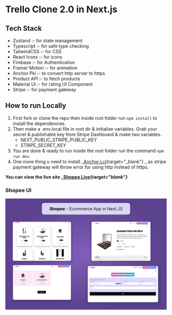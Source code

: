 # Trello Clone 2.0 in Next.js

## Tech Stack

- Zustand :- for state management
- Typescript :- for safe type checking
- TailwindCSS :- for CSS
- React Icons :- for icons
- Firebase :- for Authentication
- Framer Motion :- for animation
- Anchor Pki :- to convert http server to https
- Product API :- to fetch products
- Material UI :- for rating UI Component
- Stripe :- for payment gateway

## How to run Locally

1. First fork or clone the repo then inside root folder run `npm install` to install the dependencies.
2. Then make a .env.local file in root dir & initialize variables. Grab your secret & publishable key from Stripe Dashboard & make two variables.
   - NEXT_PUBLIC_STRIPE_PUBLIC_KEY
   - STRIPE_SECRET_KEY
3. You are done & ready to run inside the root folder run the command `npm run dev`.
4. One more thing u need to install _[Anchor Lcl](https://lcl.host/){target="_blank"} _ as stripe payment gateway will throw error for using http instead of https.

**You can view the live site _[Shopee Live](https://next-js-e-commerce-store-redux.vercel.app/){target="_blank"}_**

### Shopee UI

![App UI](./src/ecommerce.png)
